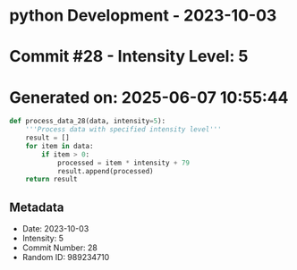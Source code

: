 ﻿# python Development - 2023-10-03
# Commit #28 - Intensity Level: 5
# Generated on: 2025-06-07 10:55:44
```python
def process_data_28(data, intensity=5):
    '''Process data with specified intensity level'''
    result = []
    for item in data:
        if item > 0:
            processed = item * intensity + 79
            result.append(processed)
    return result
```
## Metadata
- Date: 2023-10-03
- Intensity: 5
- Commit Number: 28
- Random ID: 989234710
